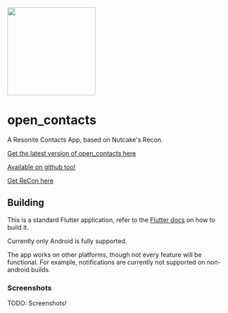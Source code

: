 <img src="https://raw.githubusercontent.com/Mrdabup/OpenContacts/refs/heads/dev/assets/images/logo512.png" width="200"/>

# open_contacts

A Resonite Contacts App, based on Nutcake's Recon.

[Get the latest version of open_contacts here](https://git.mrdab.vore.media/ThatOneJackalGuy/open_contacts/releases)

[Available on github too!](https://github.com/Mrdabup/OpenContacts/releases)

[Get ReCon here](https://github.com/Nutcake/ReCon)


## Building

This is a standard Flutter application, refer to the [Flutter docs](https://docs.flutter.dev/get-started/install) on how to build it.

Currently only Android is fully supported.

The app works on other platforms, though not every feature will be functional.
For example, notifications are currently not supported on non-android builds.

### Screenshots
TODO: Screenshots!

<!--<img src="https://github.com/Nutcake/ReCon/assets/10452593/a46ccf8a-0a9f-4518-98e6-84fad2d7bf26" width=198/> <img src="https://github.com/Nutcake/ReCon/assets/10452593/5d158f58-cd27-4a68-abf3-9068e92b6a82" width=198/> <img src="https://github.com/Nutcake/ReCon/assets/10452593/f2ce95ef-e513-46cb-9654-31e74cdc7c09" width=198/> <img src="https://github.com/Nutcake/ReCon/assets/10452593/58ef5e5e-1b53-4a47-92f8-bcbcba7a1e86" width=198/>-->
